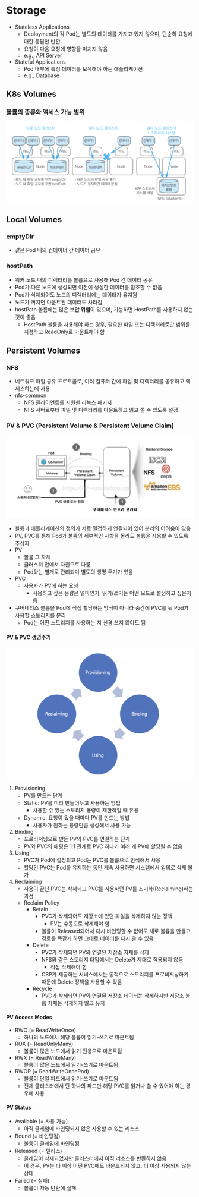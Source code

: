 # Storage

- Stateless Applications
	- Deployment의 각 Pod는 별도의 데이터를 가지고 있지 않으며, 단순히 요청에 대한 응답만 반환
	- 요청이 다음 요청에 영향을 미치지 않음
	- e.g., API Server
- Stateful Applications
	- Pod 내부에 특정 데이터를 보유해야 하는 애플리케이션
	- e.g., Database

## K8s Volumes
### 볼륨의 종류와 액세스 가능 범위

![store](https://github.com/seungwonbased/TIL/blob/main/K8s/assets/store1.png)

## Local Volumes
### emptyDir

- 같은 Pod 내의 컨테이너 간 데이터 공유

### hostPath

- 워커 노드 내의 디렉터리를 볼륨으로 사용해 Pod 간 데이터 공유
- Pod가 다른 노드에 생성되면 이전에 생성한 데이터를 참조할 수 없음
- Pod가 삭제되어도 노드의 디렉터리에는 데이터가 유지됨
- 노드가 꺼지면 마운트된 데이터도 사라짐
- hostPath 볼륨에는 많은 **보안 위험**이 있으며, 가능하면 HostPath를 사용하지 않는 것이 좋음
	- HostPath 볼륨을 사용해야 하는 경우, 필요한 파일 또는 디렉터리로만 범위를 지정하고 ReadOnly로 마운트해야 함

## Persistent Volumes
### NFS

- 네트워크 파일 공유 프로토콜로, 여러 컴퓨터 간에 파일 및 디렉터리를 공유하고 액세스하는데 사용
- nfs-common
	- NFS 클라이언트를 지원한 리눅스 패키지 
	- NFS 서버로부터 파일 및 디렉터리를 마운트하고 읽고 쓸 수 있도록 설정

### PV & PVC (Persistent Volume & Persistent Volume Claim)

![store](https://github.com/seungwonbased/TIL/blob/main/K8s/assets/store2.png)

- 볼륨과 애플리케이션의 정의가 서로 밀접하게 연결되어 있어 분리의 어려움이 있음
- PV, PVC를 통해 Pod가 볼륨의 세부적인 사항을 몰라도 볼륨을 사용할 수 있도록 추상화
- PV
	- 볼륨 그 자체
	- 클러스터 안에서 자원으로 다룸
	- Pod와는 별개로 관리되며 별도의 생명 주기가 있음
- PVC
	- 사용자가 PV에 하는 요청
		- 사용하고 싶은 용량은 얼마인지, 읽기/쓰기는 어떤 모드로 설정하고 싶은지 등
- 쿠버네티스 볼륨을 Pod에 직접 할당하는 방식이 아니라 중간에 PVC를 둬 Pod가 사용할 스토리지를 분리
	- Pod는 어떤 스토리지를 사용하는 지 신경 쓰지 않아도 됨

#### PV & PVC 생명주기

![store](https://github.com/seungwonbased/TIL/blob/main/K8s/assets/store3.png)

1. Provisioning
	- PV를 만드는 단계
	- Static: PV를 미리 만들어두고 사용하는 방법
		- 사용할 수 있는 스토리지 용량이 제한적일 때 유용
	- Dynamic: 요청이 있을 때마다 PV를 만드는 방법
		- 사용자가 원하는 용량만큼 생성해서 사용 가능
2. Binding
	- 프로비저닝으로 만든 PV와 PVC를 연결하는 단계
	- PV와 PVC의 매핑은 1:1 관계로 PVC 하나가 여러 개 PV에 할당될 수 없음
3. Using
	- PVC가 Pod에 설정되고 Pod는 PVC를 볼륨으로 인식해서 사용
	- 할당된 PVC는 Pod를 유지하는 동안 계속 사용하면 시스템에서 임의로 삭제 불가
4. Reclaiming
	- 사용이 끝난 PVC는 삭제되고 PVC를 사용하던 PV를 초기화(Reclaiming)하는 과정
	- Reclaim Policy
		- Retain
			- PVC가 삭제되어도 저장소에 있던 파일을 삭제하지 않는 정책
				- PV는 수동으로 삭제해야 함
			- 볼륨이 Released되어서 다시 바인딩할 수 없어도 새로 볼륨을 만들고 경로를 똑같게 하면 그대로 데이터를 다시 쓸 수 있음
		- Delete
			- PVC가 삭제되면 PV와 연결된 저장소 자체를 삭제
			- NFS와 같은 스토리지 타입에서는 Delete가 제대로 적용되지 않음
				- 직접 삭제해야 함
			- CSP가 제공하는 서비스에서는 동적으로 스토리지를 프로비저닝하기 때문에 Delete 정책을 사용할 수 있음
		- Recycle
			- PVC가 삭제되면 PV와 연결된 저장소 데이터는 삭제하지만 저장소 볼륨 자체는 삭제하지 않고 유지

#### PV Access Modes
- RWO (= ReadWriteOnce)
	- 하나의 노드에서 해당 볼륨이 읽기-쓰기로 마운트됨
- ROX (= ReadOnlyMany)
	- 볼륨이 많은 노드에서 읽기 전용으로 마운트됨
- RWX (= ReadWriteMany)
	- 볼륨이 많은 노드에서 읽기-쓰기로 마운트됨
- RWOP (= ReadWriteOncePod)
	- 볼륨이 단일 파드에서 읽기-쓰기로 마운트됨
	- 전체 클러스터에서 단 하나의 파드만 해당 PVC를 읽거나 쓸 수 있어야 하는 경우에 사용

#### PV Status
- Available (= 사용 가능)
	- 아직 클레임에 바인딩되지 않은 사용할 수 있는 리소스
- Bound (= 바인딩됨)
	- 볼륨이 클레임에 바인딩됨
- Released (= 릴리스)
	- 클레임이 삭제되었지만 클러스터에서 아직 리소스를 반환하지 않음
	- 이 경우, PV는 더 이상 어떤 PVC에도 바운드되지 않고, 더 이상 사용되지 않는 상태
- Failed (= 실패)
	-  볼륨이 자동 반환에 실패